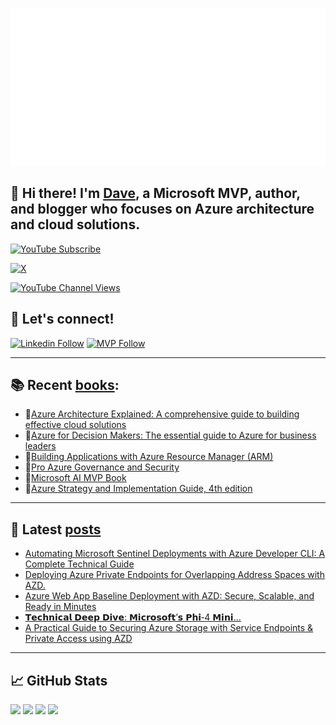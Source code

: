 [![](./chat.svg)](https://twitter.com/daverndn)

## 👋 Hi there! I'm [Dave](https://linkedin.com/in/daverndn), a Microsoft MVP, author, and blogger who focuses on Azure architecture and cloud solutions.

[![YouTube Subscribe](https://img.shields.io/badge/YouTube_@azinsider-SUBSCRIBE-red?logo=youtube&style=for-the-badge&logoColor=red)](https://www.youtube.com/azinsider?sub_confirmation=1) 

[![X](https://img.shields.io/badge/@daverndn-000000?style=for-the-badge&logo=x&logoColor=white)](https://twitter.com/intent/follow?original_referer=https%3A%2F%2Fgithub.com%Fdaverndn&screen_name=daverndn)

[![YouTube Channel Views](https://img.shields.io/youtube/channel/views/UCz1Dfbvqa7aG2YPlnKTwriQ?label=YouTube%20Views&style=for-the-badge)](https://youtube.com/azinsider)


## 🚀 Let's connect!
[![Linkedin Follow](https://img.shields.io/static/v1?label=&message=Linkedin&color=blue&logo=linkedin&style=for-the-badge)](https://linkedin.com/in/daverndn)
[![MVP Follow](https://img.shields.io/static/v1?label=&message=MicrosoftMVP&color=blue&logo=microsoft&style=for-the-badge)](https://mvp.microsoft.com/en-us/PublicProfile/5000671?fullName=David%20Rend%C3%B3n)


---

## 📚 Recent [books](https://amazon.com/author/daverendon):
 - 📘[Azure Architecture Explained: A comprehensive guide to building effective cloud solutions](https://amzn.to/4863Ped)
 - 📘[Azure for Decision Makers: The essential guide to Azure for business leaders](https://amzn.to/3EzgiJZ)
 - 📘[Building Applications with Azure Resource Manager (ARM)](https://amzn.to/448fO8n)
 - 📘[Pro Azure Governance and Security](https://amzn.to/3XfsSGR)
 - 📘[Microsoft AI MVP Book](https://amzn.to/3NbPLX2)
 - 📘[Azure Strategy and Implementation Guide, 4th edition](https://amzn.to/3pgcAAU)

---

## 📝 Latest [posts](https://blog.azinsider.net)

<!-- BLOG_POSTS_START -->
- [Automating Microsoft Sentinel Deployments with Azure Developer CLI: A Complete Technical Guide](https://blog.azinsider.net/deploy-microsoft-sentinel-with-azd-84a100338f1a?source=user_profile_page---------0-------------7f23df591f29----------------------)
- [Deploying Azure Private Endpoints for Overlapping Address Spaces with AZD.](https://blog.azinsider.net/deploying-azure-private-endpoints-for-overlapping-address-spaces-with-azd-2bd3bdbdc390?source=user_profile_page---------1-------------7f23df591f29----------------------)
- [Azure Web App Baseline Deployment with AZD: Secure, Scalable, and Ready in Minutes](https://blog.azinsider.net/azure-web-app-baseline-deployment-with-azd-498f631f7a09?source=user_profile_page---------2-------------7f23df591f29----------------------)
- [𝗧𝗲𝗰𝗵𝗻𝗶𝗰𝗮𝗹 𝗗𝗲𝗲𝗽 𝗗𝗶𝘃𝗲: 𝗠𝗶𝗰𝗿𝗼𝘀𝗼𝗳𝘁’𝘀 𝗣𝗵𝗶‑4 𝗠𝗶𝗻𝗶…](https://blog.azinsider.net/microsoft-phi-4-mini-flash-reasoning-edge-ai-model-cb8a40ecd4b9?source=user_profile_page---------3-------------7f23df591f29----------------------)
- [A Practical Guide to Securing Azure Storage with Service Endpoints & Private Access using AZD](https://blog.azinsider.net/securing-azure-storage-with-service-endpoints-private-access-using-azd-e0cff075be82?source=user_profile_page---------4-------------7f23df591f29----------------------)
<!-- BLOG_POSTS_END -->
           
 
---

## 📈 GitHub Stats

![](http://github-stats-dr.vercel.app/api/cards/profile-details?username=daverendon&theme=aura)
![](http://github-profile-summary-cards.vercel.app/api/cards/repos-per-language?username=daverendon&theme=aura)
![](http://github-profile-summary-cards.vercel.app/api/cards/most-commit-language?username=daverendon&theme=aura)
![](http://github-stats-dr.vercel.app/api/cards/stats?username=daverendon&theme=aura)

<!---
![](https://azinsider-github-readme-stats.vercel.app/api?username=daverendon&theme=aura)
-->
<br /><br />

<!--
**daveRendon/daverendon** is a ✨ _special_ ✨ repository because its `README.md` (this file) appears on your GitHub profile.

Here are some ideas to get you started:

- 🔭 I’m currently working on ...
- 🌱 I’m currently learning ...
- 👯 I’m looking to collaborate on ...
- 🤔 I’m looking for help with ...
- 💬 Ask me about ...
- 📫 How to reach me: ...
- 😄 Pronouns: ...
- ⚡ Fun fact: ...
-->
